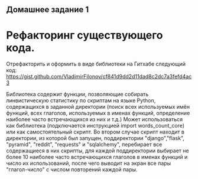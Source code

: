## Домашнее задание 1
# Рефакторинг существующего кода.

Отрефакторить и оформить в виде библиотеки на Гитхабе следующий код: https://gist.github.com/VladimirFilonov/cf841d9dd2d11dad8c2dc7a3fefd4ac3

Библиотека содержит функции, позволяющие собирать линвистическую статистику по скриптам на языке Python, содержащихся в заданной директории (поиск всех используемых имён функций, всех глаголов, используемых в именах функций, определение наиболее часто встречающихся из них и т.д.)
Может использоваться как библиотека (подключается инструкцией import words_count_core) или как самостоятельный скрипт. Во втором случае скрипт находит в директории, из которой был запущен, поддиректории "django","flask", "pyramid", "reddit", "requests" и "sqlalchemy", перебирает все содержащиеся в них скрипты, для каждой поддиректории выбирает не более 10 наиболее часто встречающихся глаголов в именах функций и число их использований, после чего выводит на экран все пары "глагол-число" с числом повторений каждой пары.